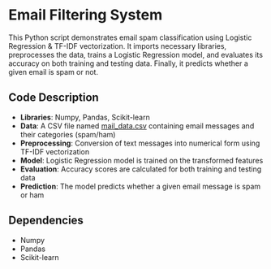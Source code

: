 # Email Filtering System

This Python script demonstrates email spam classification using Logistic Regression & TF-IDF vectorization. It imports necessary libraries, preprocesses the data, trains a Logistic Regression model, and evaluates its accuracy on both training and testing data. Finally, it predicts whether a given email is spam or not.

## Code Description
- **Libraries**: Numpy, Pandas, Scikit-learn
- **Data**: A CSV file named [mail_data.csv](https://www.kaggle.com/datasets/ashfakyeafi/spam-email-classification) containing email messages and their categories (spam/ham)
- **Preprocessing**: Conversion of text messages into numerical form using TF-IDF vectorization
- **Model**: Logistic Regression model is trained on the transformed features
- **Evaluation**: Accuracy scores are calculated for both training and testing data
- **Prediction**: The model predicts whether a given email message is spam or ham

## Dependencies
- Numpy
- Pandas
- Scikit-learn


